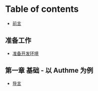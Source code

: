 # Table of contents

* [前言](README.md)

## 准备工作 <a href="#chapter-0-setup" id="chapter-0-setup"></a>

* [准备开发环境](chapter-0-setup/准备开发环境.md)

## 第一章 基础 - 以 Authme 为例 <a href="#chapter-1-basic" id="chapter-1-basic"></a>

* [导言](chapter-1-basic/导言.md)
